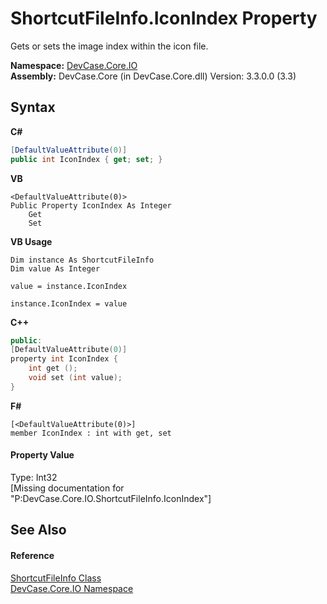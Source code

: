 # ShortcutFileInfo.IconIndex Property 
 

Gets or sets the image index within the icon file.

**Namespace:**&nbsp;<a href="N_DevCase_Core_IO">DevCase.Core.IO</a><br />**Assembly:**&nbsp;DevCase.Core (in DevCase.Core.dll) Version: 3.3.0.0 (3.3)

## Syntax

**C#**<br />
``` C#
[DefaultValueAttribute(0)]
public int IconIndex { get; set; }
```

**VB**<br />
``` VB
<DefaultValueAttribute(0)>
Public Property IconIndex As Integer
	Get
	Set
```

**VB Usage**<br />
``` VB Usage
Dim instance As ShortcutFileInfo
Dim value As Integer

value = instance.IconIndex

instance.IconIndex = value
```

**C++**<br />
``` C++
public:
[DefaultValueAttribute(0)]
property int IconIndex {
	int get ();
	void set (int value);
}
```

**F#**<br />
``` F#
[<DefaultValueAttribute(0)>]
member IconIndex : int with get, set

```


#### Property Value
Type: Int32<br />\[Missing <value> documentation for "P:DevCase.Core.IO.ShortcutFileInfo.IconIndex"\]

## See Also


#### Reference
<a href="T_DevCase_Core_IO_ShortcutFileInfo">ShortcutFileInfo Class</a><br /><a href="N_DevCase_Core_IO">DevCase.Core.IO Namespace</a><br />